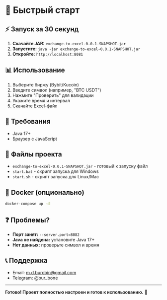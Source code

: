 # 🚀 Быстрый старт

## ⚡ Запуск за 30 секунд

1. **Скачайте JAR:** `exchange-to-excel-0.0.1-SNAPSHOT.jar`
2. **Запустите:** `java -jar exchange-to-excel-0.0.1-SNAPSHOT.jar`
3. **Откройте:** `http://localhost:8081`

## 📊 Использование
1. Выберите биржу (Bybit/Kucoin)
2. Введите символ (например, "BTC USDT")
3. Нажмите "Проверить" для валидации
4. Укажите время и интервал
5. Скачайте Excel-файл

## 🔧 Требования
- Java 17+
- Браузер с JavaScript

## 📁 Файлы проекта
- `exchange-to-excel-0.0.1-SNAPSHOT.jar` - готовый к запуску файл
- `start.bat` - скрипт запуска для Windows
- `start.sh` - скрипт запуска для Linux/Mac

## 🐳 Docker (опционально)
```bash
docker-compose up -d
```

## ❓ Проблемы?
- **Порт занят:** `--server.port=8082`
- **Java не найдена:** установите Java 17+
- **Нет данных:** проверьте символ и время

## 📞 Поддержка
- Email: m.d.burobin@gmail.com
- Telegram: @bur_bone

---

**Готово! Проект полностью настроен и готов к использованию.** 🎉 